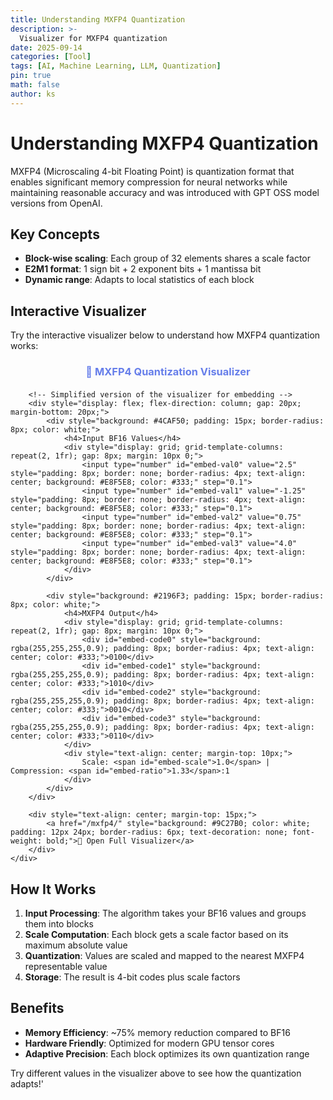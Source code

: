 ```yaml
---
title: Understanding MXFP4 Quantization
description: >-
  Visualizer for MXFP4 quantization
date: 2025-09-14
categories: [Tool]
tags: [AI, Machine Learning, LLM, Quantization]
pin: true
math: false
author: ks
---
```


# Understanding MXFP4 Quantization

MXFP4 (Microscaling 4-bit Floating Point) is quantization format that enables significant memory compression for neural networks while maintaining reasonable accuracy and was introduced with GPT OSS model versions from OpenAI.

## Key Concepts

- **Block-wise scaling**: Each group of 32 elements shares a scale factor
- **E2M1 format**: 1 sign bit + 2 exponent bits + 1 mantissa bit
- **Dynamic range**: Adapts to local statistics of each block

## Interactive Visualizer

Try the interactive visualizer below to understand how MXFP4 quantization works:

<div id="mxfp4-visualizer-embed">
<style>
/* Scoped CSS for the embedded visualizer */
#mxfp4-visualizer-embed {
    margin: 20px 0;
    padding: 0;
}

#mxfp4-visualizer-embed * {
    margin: 0;
    padding: 0;
    box-sizing: border-box;
}

#mxfp4-visualizer-embed .visualizer-container {
    background: linear-gradient(135deg, #667eea 0%, #764ba2 100%);
    border-radius: 15px;
    padding: 20px;
    color: white;
}

#mxfp4-visualizer-embed .visualizer-inner {
    background: white;
    border-radius: 10px;
    padding: 20px;
    color: #333;
}

/* Add more scoped styles here... */
</style>

<div class="visualizer-container">
    <div class="visualizer-inner">
        <h3 style="text-align: center; margin-bottom: 20px; color: #667eea;">🔬 MXFP4 Quantization Visualizer</h3>
        
        <!-- Simplified version of the visualizer for embedding -->
        <div style="display: flex; flex-direction: column; gap: 20px; margin-bottom: 20px;">
            <div style="background: #4CAF50; padding: 15px; border-radius: 8px; color: white;">
                <h4>Input BF16 Values</h4>
                <div style="display: grid; grid-template-columns: repeat(2, 1fr); gap: 8px; margin: 10px 0;">
                    <input type="number" id="embed-val0" value="2.5" style="padding: 8px; border: none; border-radius: 4px; text-align: center; background: #E8F5E8; color: #333;" step="0.1">
                    <input type="number" id="embed-val1" value="-1.25" style="padding: 8px; border: none; border-radius: 4px; text-align: center; background: #E8F5E8; color: #333;" step="0.1">
                    <input type="number" id="embed-val2" value="0.75" style="padding: 8px; border: none; border-radius: 4px; text-align: center; background: #E8F5E8; color: #333;" step="0.1">
                    <input type="number" id="embed-val3" value="4.0" style="padding: 8px; border: none; border-radius: 4px; text-align: center; background: #E8F5E8; color: #333;" step="0.1">
                </div>
            </div>
            
            <div style="background: #2196F3; padding: 15px; border-radius: 8px; color: white;">
                <h4>MXFP4 Output</h4>
                <div style="display: grid; grid-template-columns: repeat(2, 1fr); gap: 8px; margin: 10px 0;">
                    <div id="embed-code0" style="background: rgba(255,255,255,0.9); padding: 8px; border-radius: 4px; text-align: center; color: #333;">0100</div>
                    <div id="embed-code1" style="background: rgba(255,255,255,0.9); padding: 8px; border-radius: 4px; text-align: center; color: #333;">1010</div>
                    <div id="embed-code2" style="background: rgba(255,255,255,0.9); padding: 8px; border-radius: 4px; text-align: center; color: #333;">0010</div>
                    <div id="embed-code3" style="background: rgba(255,255,255,0.9); padding: 8px; border-radius: 4px; text-align: center; color: #333;">0110</div>
                </div>
                <div style="text-align: center; margin-top: 10px;">
                    Scale: <span id="embed-scale">1.0</span> | Compression: <span id="embed-ratio">1.33</span>:1
                </div>
            </div>
        </div>
        
        <div style="text-align: center; margin-top: 15px;">
            <a href="/mxfp4/" style="background: #9C27B0; color: white; padding: 12px 24px; border-radius: 6px; text-decoration: none; font-weight: bold;">🚀 Open Full Visualizer</a>
        </div>
    </div>
</div>

<script src="{{ '/assets/js/mxfp4-embed.js' | relative_url }}"></script>
</div>

## How It Works

1. **Input Processing**: The algorithm takes your BF16 values and groups them into blocks
2. **Scale Computation**: Each block gets a scale factor based on its maximum absolute value
3. **Quantization**: Values are scaled and mapped to the nearest MXFP4 representable value
4. **Storage**: The result is 4-bit codes plus scale factors

## Benefits

- **Memory Efficiency**: ~75% memory reduction compared to BF16
- **Hardware Friendly**: Optimized for modern GPU tensor cores
- **Adaptive Precision**: Each block optimizes its own quantization range

Try different values in the visualizer above to see how the quantization adapts!'
